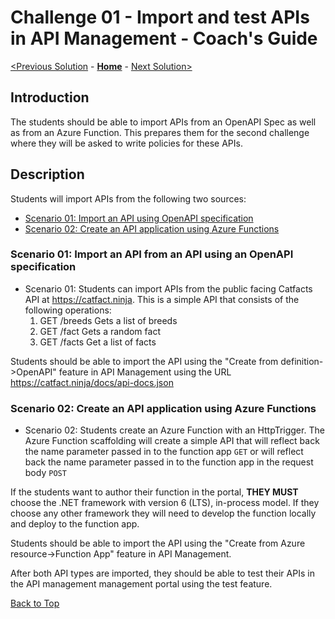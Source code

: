 # Challenge 01 - Import and test APIs in API Management - Coach's Guide

[<Previous Solution](./Solution-00.md) - **[Home](./README.md)** - [Next Solution>](./Solution-02.md)

## Introduction

The students should be able to import APIs from an OpenAPI Spec as well as from an Azure Function.  This prepares them for the second challenge where they will be asked to write policies for these APIs.

## Description

Students will import APIs from the following two sources:

- [Scenario 01: Import an API using OpenAPI specification](#scenario-01-import-an-api-from-an-api-using-an-openapi-specification)
- [Scenario 02: Create an API application using Azure Functions](#scenario-02-create-an-api-application-using-azure-functions)

### Scenario 01: Import an API from an API using an OpenAPI specification

- Scenario 01: Students can import APIs from the public facing Catfacts API at <https://catfact.ninja>. This is a simple API that consists of the following operations:  
  1. GET /breeds Gets a list of breeds
  1. GET /fact Gets a random fact
  1. GET /facts Get a list of facts

Students should be able to import the API using the "Create from definition->OpenAPI" feature in API Management using the URL <https://catfact.ninja/docs/api-docs.json>

### Scenario 02: Create an API application using Azure Functions

- Scenario 02: Students create an Azure Function with an HttpTrigger. The Azure Function scaffolding will create a simple API that will reflect back the name parameter passed in to the function app `GET` or will reflect back the name parameter passed in to the function app in the request body `POST`

If the students want to author their function in the portal, **THEY MUST** choose the .NET framework with version 6 (LTS), in-process model. If they choose any other framework they will need to develop the function locally and deploy to the function app.

Students should be able to import the API using the "Create from Azure resource->Function App" feature in API Management.

After both API types are imported, they should be able to test their APIs in the API management management portal using the test feature.

[Back to Top](#challenge-01---import-and-test-apis-in-api-management---coachs-guide)
